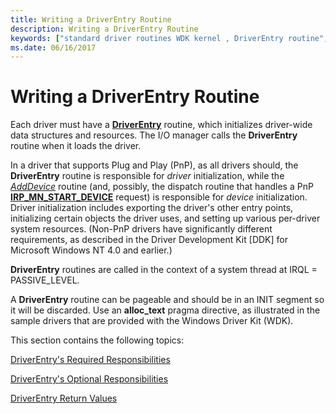 ```yaml
---
title: Writing a DriverEntry Routine
description: Writing a DriverEntry Routine
keywords: ["standard driver routines WDK kernel , DriverEntry routine", "driver routines WDK kernel , DriverEntry routine", "routines WDK kernel , DriverEntry routine", "DriverEntry WDK kernel", "DriverEntry WDK kernel , about DriverEntry routine", "driver initialization WDK kernel", "initializing drivers"]
ms.date: 06/16/2017
---
```


# Writing a DriverEntry Routine





Each driver must have a [**DriverEntry**](/windows-hardware/drivers/ddi/wdm/nc-wdm-driver_initialize) routine, which initializes driver-wide data structures and resources. The I/O manager calls the **DriverEntry** routine when it loads the driver.

In a driver that supports Plug and Play (PnP), as all drivers should, the **DriverEntry** routine is responsible for *driver* initialization, while the [*AddDevice*](/windows-hardware/drivers/ddi/wdm/nc-wdm-driver_add_device) routine (and, possibly, the dispatch routine that handles a PnP [**IRP\_MN\_START\_DEVICE**](./irp-mn-start-device.md) request) is responsible for *device* initialization. Driver initialization includes exporting the driver's other entry points, initializing certain objects the driver uses, and setting up various per-driver system resources. (Non-PnP drivers have significantly different requirements, as described in the Driver Development Kit \[DDK\] for Microsoft Windows NT 4.0 and earlier.)

**DriverEntry** routines are called in the context of a system thread at IRQL = PASSIVE\_LEVEL.

A **DriverEntry** routine can be pageable and should be in an INIT segment so it will be discarded. Use an **alloc\_text** pragma directive, as illustrated in the sample drivers that are provided with the Windows Driver Kit (WDK).

This section contains the following topics:

[DriverEntry's Required Responsibilities](driverentry-s-required-responsibilities.md)

[DriverEntry's Optional Responsibilities](driverentry-s-optional-responsibilities.md)

[DriverEntry Return Values](driverentry-return-values.md)

 

